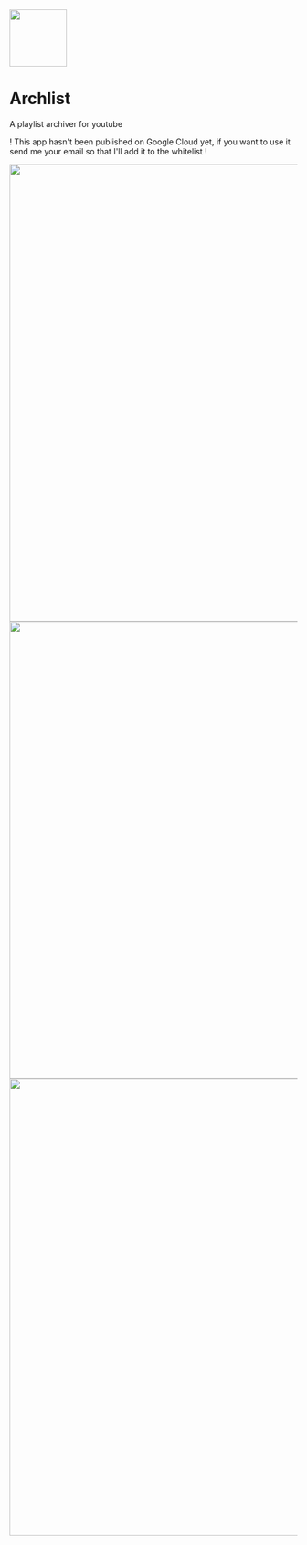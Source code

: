 <img src="https://i.imgur.com/OhCV5Rg.png" width=100>

# Archlist
A playlist archiver for youtube

! This app hasn't been published on Google Cloud yet, if you want to use it send me your email so that I'll add it to the whitelist !

<img src="https://i.imgur.com/4TNmxyI.png" width=800>
<img src="https://i.imgur.com/aQMISkW.png" width=800>
<img src="https://i.imgur.com/UgOfY2R.png" width=800>

